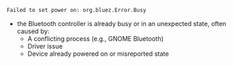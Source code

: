 ```txt
Failed to set power on: org.bluez.Error.Busy

```
- the Bluetooth controller is already busy or in an unexpected state, often caused by:
	- A conflicting process (e.g., GNOME Bluetooth)
	- Driver issue
	- Device already powered on or misreported state 